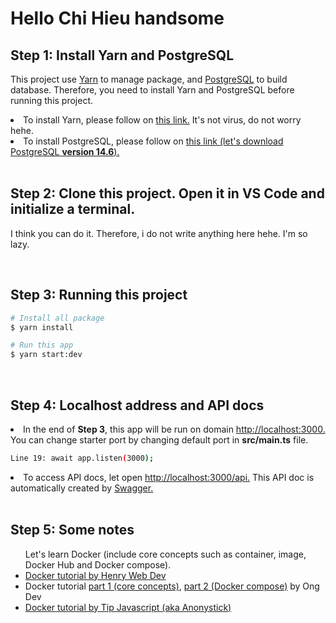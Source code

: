 # Hello Chi Hieu handsome

## Step 1: Install Yarn and PostgreSQL

<p>This project use <a href="https://yarnpkg.com/" target="_blank">Yarn</a> to manage package, and <a href="https://www.postgresql.org/" target="_blank">PostgreSQL</a> to build database. Therefore, you need to install Yarn and PostgreSQL before running this project.</p>
<li>To install Yarn, please follow on <a href="https://yarnpkg.com/getting-started/install" target="_blank">this link.</a> It's not virus, do not worry hehe.</li>
<li>To install PostgreSQL, please follow on <a href="https://www.enterprisedb.com/downloads/postgres-postgresql-downloads" target="_blank">this link (let's download PostgreSQL <b>version 14.6</b>).</a></li>

</br>

## Step 2: Clone this project. Open it in VS Code and initialize a terminal.

I think you can do it. Therefore, i do not write anything here hehe. I'm so lazy.

</br>

## Step 3: Running this project

```bash
# Install all package
$ yarn install

# Run this app
$ yarn start:dev
```

</br>

## Step 4: Localhost address and API docs

<li>In the end of <b>Step 3</b>, this app will be run on domain <a href="http://localhost:3000" target="_blank">http://localhost:3000.</a> You can change starter port by changing default port in <b>src/main.ts</b> file.</li>

```bash
Line 19: await app.listen(3000);
```

<li>To access API docs, let open <a href="http://localhost:3000/api" target="_blank">http://localhost:3000/api.</a> This API doc is automatically created by <a href="https://docs.nestjs.com/openapi/introduction">Swagger.</a></li>

</br>

## Step 5: Some notes

<ul>Let's learn Docker (include core concepts such as container, image, Docker Hub and Docker compose).
<li><a href="https://www.youtube.com/watch?v=p7-TgBZ7m5s" target="_blank">Docker tutorial by Henry Web Dev</a></li>
<li>Docker tutorial <a href="https://www.youtube.com/watch?v=bxrc1otsKIM" target="_blank">part 1 (core concepts)</a>, <a href="https://www.youtube.com/watch?v=6eJM6ArdzjA" target="_blank">part 2 (Docker compose)</a> by Ong Dev</li>
<li><a href="https://www.youtube.com/watch?v=jbd71z2Gdo4" target="_blank">Docker tutorial by Tip Javascript (aka Anonystick)</a></li>
</ul>
